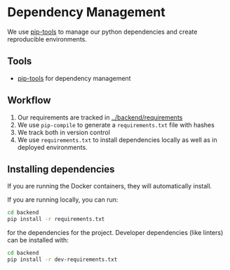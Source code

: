 # Dependency Management

We use [pip-tools](https://github.com/jazzband/pip-tools) to manage our python dependencies and create reproducible environments.

## Tools

* [pip-tools](https://github.com/jazzband/pip-tools) for dependency management

## Workflow

1. Our requirements are tracked in [../backend/requirements](../backend/requirements)
2. We use `pip-compile` to generate a `requirements.txt` file with hashes
3. We track both in version control
4. We use `requirements.txt` to install dependencies locally as well as in deployed environments.

## Installing dependencies

If you are running the Docker containers, they will automatically install.

If you are running locally, you can run:

```bash
cd backend
pip install -r requirements.txt
```

for the dependencies for the project. Developer dependencies (like linters) can be installed with:

```bash
cd backend
pip install -r dev-requirements.txt
```
